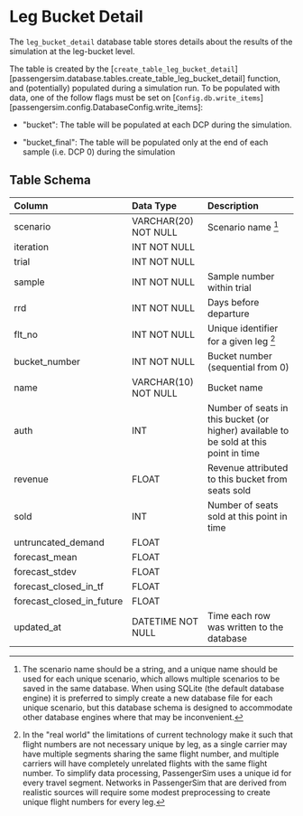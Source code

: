 # Leg Bucket Detail

The `leg_bucket_detail` database table stores details about the results of the
simulation at the leg-bucket level.

The table is created by the [`create_table_leg_bucket_detail`]
[passengersim.database.tables.create_table_leg_bucket_detail] function, and (potentially)
populated during a simulation run.  To be populated with data, one of the follow
flags must be set on [`Config.db.write_items`][passengersim.config.DatabaseConfig.write_items]:

- "bucket": The table will be populated at each DCP during the simulation.

- "bucket_final": The table will be populated only at the end of each sample (i.e. DCP 0) during the simulation

## Table Schema

| Column                    | Data Type            | Description                                                                           |
|:--------------------------|:---------------------|:--------------------------------------------------------------------------------------|
| scenario                  | VARCHAR(20) NOT NULL | Scenario name [^1]                                                                    |
| iteration                 | INT NOT NULL         |                                                                                       |
| trial                     | INT NOT NULL         |                                                                                       |
| sample  	                 | INT NOT NULL         | Sample number within trial                                                            |
| rrd                       | INT NOT NULL         | Days before departure                                                                 |
| flt_no                    | INT NOT NULL         | Unique identifier for a given leg [^3]                                                |
| bucket_number             | INT NOT NULL         | Bucket number (sequential from 0)                                                     |
| name                      | VARCHAR(10) NOT NULL | Bucket name                                                                           |
| auth	                     | INT                  | Number of seats in this bucket (or higher) available to be sold at this point in time |
| revenue                   | FLOAT                | Revenue attributed to this bucket from seats sold                                     |
| sold	                     | INT                  | Number of seats sold at this point in time                                            |
| untruncated_demand        | FLOAT                |                                                                                       |
| forecast_mean             | FLOAT                |                                                                                       |
| forecast_stdev            | FLOAT                |                                                                                       |
| forecast_closed_in_tf     | FLOAT                |                                                                                       |
| forecast_closed_in_future | FLOAT                |                                                                                       |
| updated_at                | DATETIME NOT NULL    | Time each row was written to the database                                             |


[^1]:
    The scenario name should be a string, and a unique name should be used for
    each unique scenario, which allows multiple scenarios to be saved in the
    same database.  When using SQLite (the default database engine) it is preferred
    to simply create a new database file for each unique scenario, but this
    database schema is designed to accommodate other database engines where that
    may be inconvenient.

[^3]:
    In the "real world" the limitations of current technology make it such that
    flight numbers are not necessary unique by leg, as a single carrier may have
    multiple segments sharing the same flight number, and multiple carriers will
    have completely unrelated flights with the same flight number.  To simplify
    data processing, PassengerSim uses a unique id for every travel segment. Networks
    in PassengerSim that are derived from realistic sources will require some
    modest preprocessing to create unique flight numbers for every leg.
